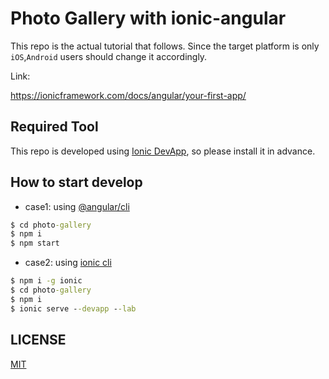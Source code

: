 # Photo Gallery with ionic-angular

This repo is the actual tutorial that follows. Since the target platform is only `iOS`,`Android` users should change it accordingly.

Link:

https://ionicframework.com/docs/angular/your-first-app/

## Required Tool

This repo is developed using [Ionic DevApp](https://ionicframework.com/docs/appflow/devapp), so please install it in advance.

## How to start develop

* case1: using [@angular/cli](https://www.npmjs.com/package/@angular/cli)

```cmd
$ cd photo-gallery
$ npm i
$ npm start
```

* case2: using [ionic cli](https://www.npmjs.com/package/ionic)

```cmd
$ npm i -g ionic
$ cd photo-gallery
$ npm i
$ ionic serve --devapp --lab
```

## LICENSE

[MIT](https://github.com/k-kuwahara/photo-gallery/blob/master/LICENSE)
